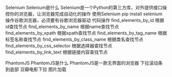 Selenium
    Selenium是什么
        Selenium是一个Python的第三方库，对外提供接口操控你的浏览器，让浏览器完成自动化的操作
    使用Selenium
        pip install selenium
        操作谷歌浏览器，必须要有谷歌浏览器驱动
    代码操作
        find_elements_by_id    根据id查找节点
        find_elements_by_name   根据name查找节点
        find_elements_by_xpath   根据xpath查找节点
        find_elements_by_tag_name   根据标签名称查找节点
        find_elements_by_class_name   根据类名查找节点
        find_elements_by_css_selector   根据选择器查找节点
        find_elements_by_link_text   根据链接内容查找节点

PhantomJS
    PhantomJS是什么
        PhantomJS是一款无界面的浏览器
    下拉滚动条到底部
        豆瓣电影下拉
    图片加载

